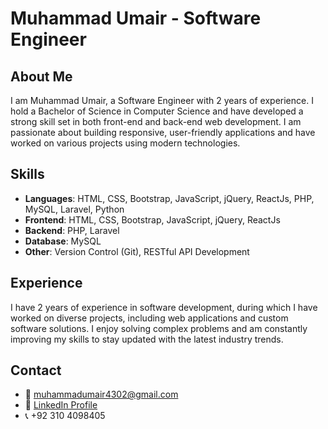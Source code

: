 # Muhammad Umair - Software Engineer

## About Me
I am Muhammad Umair, a Software Engineer with 2 years of experience. I hold a Bachelor of Science in Computer Science and have developed a strong skill set in both front-end and back-end web development. I am passionate about building responsive, user-friendly applications and have worked on various projects using modern technologies.

## Skills
- **Languages**: HTML, CSS, Bootstrap, JavaScript, jQuery, ReactJs, PHP, MySQL, Laravel, Python
- **Frontend**: HTML, CSS, Bootstrap, JavaScript, jQuery, ReactJs
- **Backend**: PHP, Laravel
- **Database**: MySQL
- **Other**: Version Control (Git), RESTful API Development

## Experience
I have 2 years of experience in software development, during which I have worked on diverse projects, including web applications and custom software solutions. I enjoy solving complex problems and am constantly improving my skills to stay updated with the latest industry trends.

## Contact

- 📧 [muhammadumair4302@gmail.com](mailto:muhammadumair4302@gmail.com)
- 🔗 [LinkedIn Profile](https://www.linkedin.com/in/m-umairshah/)
- 📞 +92 310 4098405
